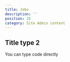 ```yaml
---
title: Jobs
description: ''
position: 25
category: Site Admin content
---
```



## Title type 2

You can type code directly


